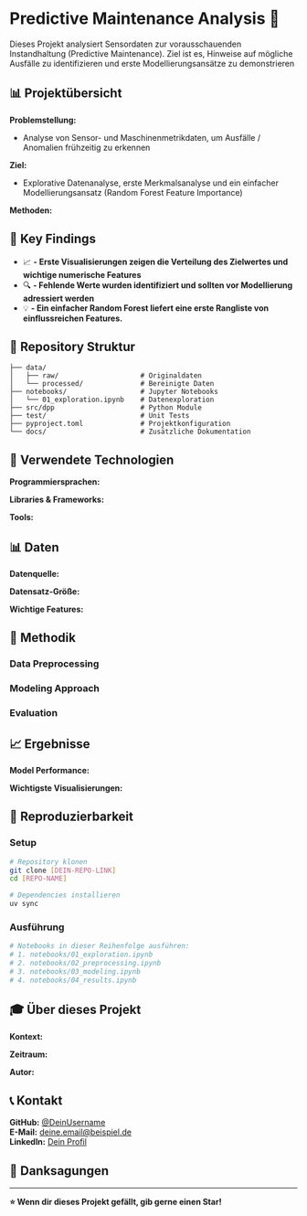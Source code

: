 # Predictive Maintenance Analysis 🚀

Dieses Projekt analysiert Sensordaten zur vorausschauenden Instandhaltung (Predictive Maintenance).
Ziel ist es, Hinweise auf mögliche Ausfälle zu identifizieren und erste Modellierungsansätze zu
demonstrieren

## 📊 Projektübersicht

**Problemstellung:** 
* Analyse von Sensor- und Maschinenmetrikdaten, um Ausfälle / Anomalien frühzeitig
zu erkennen

**Ziel:** 
* Explorative Datenanalyse, erste Merkmalsanalyse und ein einfacher Modellierungsansatz
(Random Forest Feature Importance)

**Methoden:** 
<!-- Welche Techniken/Algorithmen verwendest du? -->

## 🎯 Key Findings

<!-- Hier deine wichtigsten Erkenntnisse in 3-5 Bullet Points -->
- 📈 **- Erste Visualisierungen zeigen die Verteilung des Zielwertes und wichtige numerische Features** 
- 🔍 **- Fehlende Werte wurden identifiziert und sollten vor Modellierung adressiert werden**
- 💡 **- Ein einfacher Random Forest liefert eine erste Rangliste von einflussreichen Features.**

## 📁 Repository Struktur

```
├── data/
│   ├── raw/                    # Originaldaten
│   └── processed/              # Bereinigte Daten
├── notebooks/                  # Jupyter Notebooks
│   └── 01_exploration.ipynb    # Datenexploration
├── src/dpp                     # Python Module
├── test/                       # Unit Tests
├── pyproject.toml              # Projektkonfiguration
└── docs/                       # Zusätzliche Dokumentation
```

## 🔧 Verwendete Technologien

**Programmiersprachen:**
<!-- z.B. Python, R, SQL -->

**Libraries & Frameworks:**
<!-- z.B. pandas, scikit-learn, matplotlib, etc. -->

**Tools:**
<!-- z.B. Jupyter, Git, Docker, etc. -->

## 📊 Daten

**Datenquelle:** 
<!-- Woher kommen deine Daten? -->

**Datensatz-Größe:** 
<!-- Anzahl Zeilen/Spalten, Dateigröße -->

**Wichtige Features:** 
<!-- Beschreibung der wichtigsten Variablen -->

## 🤖 Methodik

### Data Preprocessing
<!-- Kurze Beschreibung deiner Datenbereinigung -->

### Modeling Approach  
<!-- Welche Modelle hast du getestet? -->

### Evaluation
<!-- Wie hast du die Ergebnisse bewertet? -->

## 📈 Ergebnisse

**Model Performance:**
<!-- Deine besten Metriken (Accuracy, RMSE, etc.) -->

**Wichtigste Visualisierungen:**
<!-- Verweis auf Key-Plots in deinen Notebooks -->

## 🚀 Reproduzierbarkeit

### Setup
```bash
# Repository klonen
git clone [DEIN-REPO-LINK]
cd [REPO-NAME]

# Dependencies installieren
uv sync
```

### Ausführung
```bash
# Notebooks in dieser Reihenfolge ausführen:
# 1. notebooks/01_exploration.ipynb
# 2. notebooks/02_preprocessing.ipynb  
# 3. notebooks/03_modeling.ipynb
# 4. notebooks/04_results.ipynb
```


## 🎓 Über dieses Projekt

**Kontext:** 
<!-- Im Rahmen welches Kurses/welcher Veranstaltung? -->

**Zeitraum:** 
<!-- Wann hast du das Projekt durchgeführt? -->

**Autor:** 
<!-- Dein Name -->

## 📞 Kontakt

**GitHub:** [@DeinUsername](https://github.com/DeinUsername)  
**E-Mail:** deine.email@beispiel.de  
**LinkedIn:** [Dein Profil](https://linkedin.com/in/dein-profil)

## 🙏 Danksagungen

<!-- Hier kannst du Personen oder Ressourcen erwähnen, die dir geholfen haben -->

---

**⭐ Wenn dir dieses Projekt gefällt, gib gerne einen Star!**
